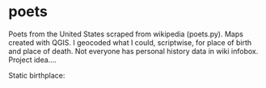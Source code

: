# poets
Poets from the United States scraped from wikipedia (poets.py). Maps created with QGIS. I geocoded what I could, scriptwise, for place of birth and place of death. Not everyone has personal history data in wiki infobox. Project idea....

Static birthplace:

